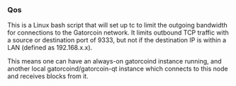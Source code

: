 ### Qos ###

This is a Linux bash script that will set up tc to limit the outgoing bandwidth for connections to the Gatorcoin network. It limits outbound TCP traffic with a source or destination port of 9333, but not if the destination IP is within a LAN (defined as 192.168.x.x).

This means one can have an always-on gatorcoind instance running, and another local gatorcoind/gatorcoin-qt instance which connects to this node and receives blocks from it.
